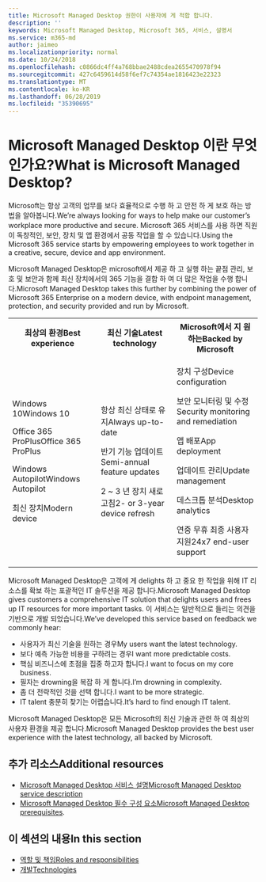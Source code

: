 ```yaml
---
title: Microsoft Managed Desktop 권한이 사용자에 게 적합 합니다.
description: ''
keywords: Microsoft Managed Desktop, Microsoft 365, 서비스, 설명서
ms.service: m365-md
author: jaimeo
ms.localizationpriority: normal
ms.date: 10/24/2018
ms.openlocfilehash: c0866dc4ff4a768bbae2488cdea2655470978f94
ms.sourcegitcommit: 427c6459614d58f6ef7c74354ae1816423e22323
ms.translationtype: MT
ms.contentlocale: ko-KR
ms.lasthandoff: 06/28/2019
ms.locfileid: "35390695"
---
```

# <a name="what-is-microsoft-managed-desktop"></a><span data-ttu-id="df26b-103">Microsoft Managed Desktop 이란 무엇 인가요?</span><span class="sxs-lookup"><span data-stu-id="df26b-103">What is Microsoft Managed Desktop?</span></span>

<!--from Overview-->

<span data-ttu-id="df26b-104">Microsoft는 항상 고객의 업무를 보다 효율적으로 수행 하 고 안전 하 게 보호 하는 방법을 알아봅니다.</span><span class="sxs-lookup"><span data-stu-id="df26b-104">We’re always looking for ways to help make our customer’s workplace more productive and secure.</span></span> <span data-ttu-id="df26b-105">Microsoft 365 서비스를 사용 하면 직원이 독창적인, 보안, 장치 및 앱 환경에서 공동 작업을 할 수 있습니다.</span><span class="sxs-lookup"><span data-stu-id="df26b-105">Using the Microsoft 365 service starts by empowering employees to work together in a creative, secure, device and app environment.</span></span>

<span data-ttu-id="df26b-106">Microsoft Managed Desktop은 microsoft에서 제공 하 고 실행 하는 끝점 관리, 보호 및 보안과 함께 최신 장치에서의 365 기능을 결합 하 여 더 많은 작업을 수행 합니다.</span><span class="sxs-lookup"><span data-stu-id="df26b-106">Microsoft Managed Desktop takes this further by combining the power of Microsoft 365 Enterprise on a modern device, with endpoint management, protection, and security provided and run by Microsoft.</span></span>


<table>
<tr><th><span data-ttu-id="df26b-107">최상의 환경</span><span class="sxs-lookup"><span data-stu-id="df26b-107">Best experience</span></span></th><th><span data-ttu-id="df26b-108">최신 기술</span><span class="sxs-lookup"><span data-stu-id="df26b-108">Latest technology</span></span></th><th><span data-ttu-id="df26b-109">Microsoft에서 지 원하는</span><span class="sxs-lookup"><span data-stu-id="df26b-109">Backed by Microsoft</span></span></th></tr>
<tr><td><p><span data-ttu-id="df26b-110">Windows 10</span><span class="sxs-lookup"><span data-stu-id="df26b-110">Windows 10</span></span></p><p><span data-ttu-id="df26b-111">Office 365 ProPlus</span><span class="sxs-lookup"><span data-stu-id="df26b-111">Office 365 ProPlus</span></span></p><p></p><p><span data-ttu-id="df26b-112">Windows Autopilot</span><span class="sxs-lookup"><span data-stu-id="df26b-112">Windows Autopilot</span></span></p><p><span data-ttu-id="df26b-113">최신 장치</span><span class="sxs-lookup"><span data-stu-id="df26b-113">Modern device</span></span></p></td><td><p><span data-ttu-id="df26b-114">항상 최신 상태로 유지</span><span class="sxs-lookup"><span data-stu-id="df26b-114">Always up-to-date</span></span></p><p><span data-ttu-id="df26b-115">반기 기능 업데이트</span><span class="sxs-lookup"><span data-stu-id="df26b-115">Semi-annual feature updates</span></span> </p><p><span data-ttu-id="df26b-116">2 ~ 3 년 장치 새로 고침</span><span class="sxs-lookup"><span data-stu-id="df26b-116">2- or 3-year device refresh</span></span></p></td><td><p><span data-ttu-id="df26b-117">장치 구성</span><span class="sxs-lookup"><span data-stu-id="df26b-117">Device configuration</span></span></p><p><span data-ttu-id="df26b-118">보안 모니터링 및 수정</span><span class="sxs-lookup"><span data-stu-id="df26b-118">Security monitoring and remediation</span></span></p><p><span data-ttu-id="df26b-119">앱 배포</span><span class="sxs-lookup"><span data-stu-id="df26b-119">App deployment</span></span></p><p><span data-ttu-id="df26b-120">업데이트 관리</span><span class="sxs-lookup"><span data-stu-id="df26b-120">Update management</span></span></p><p><span data-ttu-id="df26b-121">데스크톱 분석</span><span class="sxs-lookup"><span data-stu-id="df26b-121">Desktop analytics</span></span></p><p><span data-ttu-id="df26b-122">연중 무휴 최종 사용자 지원</span><span class="sxs-lookup"><span data-stu-id="df26b-122">24x7 end-user support</span></span></p></td></tr>
</table>

<span data-ttu-id="df26b-123">Microsoft Managed Desktop은 고객에 게 delights 하 고 중요 한 작업을 위해 IT 리소스를 확보 하는 포괄적인 IT 솔루션을 제공 합니다.</span><span class="sxs-lookup"><span data-stu-id="df26b-123">Microsoft Managed Desktop gives customers a comprehensive IT solution that delights users and frees up IT resources for more important tasks.</span></span> <span data-ttu-id="df26b-124">이 서비스는 일반적으로 들리는 의견을 기반으로 개발 되었습니다.</span><span class="sxs-lookup"><span data-stu-id="df26b-124">We’ve developed this service based on feedback we commonly hear:</span></span>
- <span data-ttu-id="df26b-125">사용자가 최신 기술을 원하는 경우</span><span class="sxs-lookup"><span data-stu-id="df26b-125">My users want the latest technology.</span></span>
- <span data-ttu-id="df26b-126">보다 예측 가능한 비용을 구하려는 경우</span><span class="sxs-lookup"><span data-stu-id="df26b-126">I want more predictable costs.</span></span>
- <span data-ttu-id="df26b-127">핵심 비즈니스에 초점을 집중 하고자 합니다.</span><span class="sxs-lookup"><span data-stu-id="df26b-127">I want to focus on my core business.</span></span> 
- <span data-ttu-id="df26b-128">필자는 drowning을 복잡 하 게 합니다.</span><span class="sxs-lookup"><span data-stu-id="df26b-128">I’m drowning in complexity.</span></span> 
- <span data-ttu-id="df26b-129">좀 더 전략적인 것을 선택 합니다.</span><span class="sxs-lookup"><span data-stu-id="df26b-129">I want to be more strategic.</span></span> 
- <span data-ttu-id="df26b-130">IT talent 충분히 찾기는 어렵습니다.</span><span class="sxs-lookup"><span data-stu-id="df26b-130">It’s hard to find enough IT talent.</span></span>  

<span data-ttu-id="df26b-131">Microsoft Managed Desktop은 모든 Microsoft의 최신 기술과 관련 하 여 최상의 사용자 환경을 제공 합니다.</span><span class="sxs-lookup"><span data-stu-id="df26b-131">Microsoft Managed Desktop provides the best user experience with the latest technology, all backed by Microsoft.</span></span> 

## <a name="additional-resources"></a><span data-ttu-id="df26b-132">추가 리소스</span><span class="sxs-lookup"><span data-stu-id="df26b-132">Additional resources</span></span>
- [<span data-ttu-id="df26b-133">Microsoft Managed Desktop 서비스 설명</span><span class="sxs-lookup"><span data-stu-id="df26b-133">Microsoft Managed Desktop service description</span></span>](../service-description/index.md)
- <span data-ttu-id="df26b-134">[Microsoft Managed Desktop 필수 구성 요소](../get-ready/prerequisites.md)</span><span class="sxs-lookup"><span data-stu-id="df26b-134">[Microsoft Managed Desktop prerequisites](../get-ready/prerequisites.md).</span></span>

<!--When you enroll in Microsoft Managed Desktop, Microsoft provides you with devices that are configured to join your Azure Active Directory tenant. Windows 10, Office 365, and some apps and features associated with [Microsoft 365 Enterprise E5](https://www.microsoft.com/en-us/microsoft-365/compare-all-microsoft-365-plans) are installed (by Microsoft) on your devices. When your employees who are using these devices need help, they contact Microsoft Managed Desktop support (provided by Microsoft) through a custom chat app.--> 

<!--With Microsoft Managed Desktop, you get **software as a service** (Microsoft 365 E5), **Device as a service** (Microsoft Surface devices ready to use), and **IT support as a service** (Help desk and more).--> 
 
## <a name="in-this-section"></a><span data-ttu-id="df26b-135">이 섹션의 내용</span><span class="sxs-lookup"><span data-stu-id="df26b-135">In this section</span></span>
- [<span data-ttu-id="df26b-136">역할 및 책임</span><span class="sxs-lookup"><span data-stu-id="df26b-136">Roles and responsibilities</span></span>](roles-and-responsibilities.md)
- [<span data-ttu-id="df26b-137">개발</span><span class="sxs-lookup"><span data-stu-id="df26b-137">Technologies</span></span>](technologies.md)
